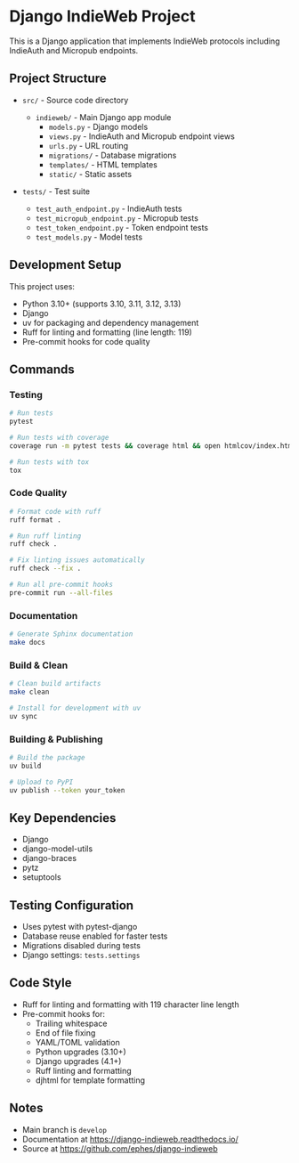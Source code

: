 # Django IndieWeb Project

This is a Django application that implements IndieWeb protocols including IndieAuth and Micropub endpoints.

## Project Structure

- `src/` - Source code directory
  - `indieweb/` - Main Django app module
    - `models.py` - Django models
    - `views.py` - IndieAuth and Micropub endpoint views
    - `urls.py` - URL routing
    - `migrations/` - Database migrations
    - `templates/` - HTML templates
    - `static/` - Static assets

- `tests/` - Test suite
  - `test_auth_endpoint.py` - IndieAuth tests
  - `test_micropub_endpoint.py` - Micropub tests
  - `test_token_endpoint.py` - Token endpoint tests
  - `test_models.py` - Model tests

## Development Setup

This project uses:
- Python 3.10+ (supports 3.10, 3.11, 3.12, 3.13)
- Django
- uv for packaging and dependency management
- Ruff for linting and formatting (line length: 119)
- Pre-commit hooks for code quality

## Commands

### Testing
```bash
# Run tests
pytest

# Run tests with coverage
coverage run -m pytest tests && coverage html && open htmlcov/index.html

# Run tests with tox
tox
```

### Code Quality
```bash
# Format code with ruff
ruff format .

# Run ruff linting
ruff check .

# Fix linting issues automatically
ruff check --fix .

# Run all pre-commit hooks
pre-commit run --all-files
```

### Documentation
```bash
# Generate Sphinx documentation
make docs
```

### Build & Clean
```bash
# Clean build artifacts
make clean

# Install for development with uv
uv sync
```

### Building & Publishing
```bash
# Build the package
uv build

# Upload to PyPI
uv publish --token your_token
```

## Key Dependencies

- Django
- django-model-utils
- django-braces
- pytz
- setuptools

## Testing Configuration

- Uses pytest with pytest-django
- Database reuse enabled for faster tests
- Migrations disabled during tests
- Django settings: `tests.settings`

## Code Style

- Ruff for linting and formatting with 119 character line length
- Pre-commit hooks for:
  - Trailing whitespace
  - End of file fixing
  - YAML/TOML validation
  - Python upgrades (3.10+)
  - Django upgrades (4.1+)
  - Ruff linting and formatting
  - djhtml for template formatting

## Notes

- Main branch is `develop`
- Documentation at https://django-indieweb.readthedocs.io/
- Source at https://github.com/ephes/django-indieweb
